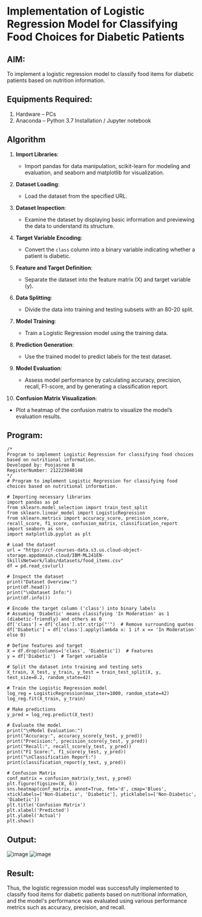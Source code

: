 # Implementation of Logistic Regression Model for Classifying Food Choices for Diabetic Patients

## AIM:
To implement a logistic regression model to classify food items for diabetic patients based on nutrition information.

## Equipments Required:
1. Hardware – PCs
2. Anaconda – Python 3.7 Installation / Jupyter notebook

## Algorithm
1. **Import Libraries**:  
   - Import pandas for data manipulation, scikit-learn for modeling and evaluation, and seaborn and matplotlib for visualization.  

2. **Dataset Loading**:  
   - Load the dataset from the specified URL.  

3. **Dataset Inspection**:  
   - Examine the dataset by displaying basic information and previewing the data to understand its structure.  

4. **Target Variable Encoding**:  
   - Convert the `class` column into a binary variable indicating whether a patient is diabetic.  

5. **Feature and Target Definition**:  
   - Separate the dataset into the feature matrix (X) and target variable (y).  

6. **Data Splitting**:  
   - Divide the data into training and testing subsets with an 80-20 split.  

7. **Model Training**:  
   - Train a Logistic Regression model using the training data.  

8. **Prediction Generation**:  
   - Use the trained model to predict labels for the test dataset.  

9. **Model Evaluation**:  
   - Assess model performance by calculating accuracy, precision, recall, F1-score, and by generating a classification report.  

10. **Confusion Matrix Visualization**:  
   - Plot a heatmap of the confusion matrix to visualize the model’s evaluation results. 

## Program:
```
/*
Program to implement Logistic Regression for classifying food choices based on nutritional information.
Developed by: Poojasree B
RegisterNumber: 212223040148
*/
# Program to implement Logistic Regression for classifying food choices based on nutritional information.

# Importing necessary libraries
import pandas as pd
from sklearn.model_selection import train_test_split
from sklearn.linear_model import LogisticRegression
from sklearn.metrics import accuracy_score, precision_score, recall_score, f1_score, confusion_matrix, classification_report
import seaborn as sns
import matplotlib.pyplot as plt

# Load the dataset
url = "https://cf-courses-data.s3.us.cloud-object-storage.appdomain.cloud/IBM-ML241EN-SkillsNetwork/labs/datasets/food_items.csv"
df = pd.read_csv(url)

# Inspect the dataset
print("Dataset Overview:")
print(df.head())
print("\nDataset Info:")
print(df.info())

# Encode the target column ('class') into binary labels
# Assuming 'Diabetic' means classifying 'In Moderation' as 1 (diabetic-friendly) and others as 0
df['class'] = df['class'].str.strip("'")  # Remove surrounding quotes
df['Diabetic'] = df['class'].apply(lambda x: 1 if x == 'In Moderation' else 0)

# Define features and target
X = df.drop(columns=['class', 'Diabetic'])  # Features
y = df['Diabetic']  # Target variable

# Split the dataset into training and testing sets
X_train, X_test, y_train, y_test = train_test_split(X, y, test_size=0.2, random_state=42)

# Train the Logistic Regression model
log_reg = LogisticRegression(max_iter=1000, random_state=42)
log_reg.fit(X_train, y_train)

# Make predictions
y_pred = log_reg.predict(X_test)

# Evaluate the model
print("\nModel Evaluation:")
print("Accuracy:", accuracy_score(y_test, y_pred))
print("Precision:", precision_score(y_test, y_pred))
print("Recall:", recall_score(y_test, y_pred))
print("F1 Score:", f1_score(y_test, y_pred))
print("\nClassification Report:")
print(classification_report(y_test, y_pred))

# Confusion Matrix
conf_matrix = confusion_matrix(y_test, y_pred)
plt.figure(figsize=(8, 6))
sns.heatmap(conf_matrix, annot=True, fmt='d', cmap='Blues', xticklabels=['Non-Diabetic', 'Diabetic'], yticklabels=['Non-Diabetic', 'Diabetic'])
plt.title('Confusion Matrix')
plt.xlabel('Predicted')
plt.ylabel('Actual')
plt.show()
```

## Output:
![image](https://github.com/user-attachments/assets/bb91693d-1422-4412-817b-92f2c5d3b135)
![image](https://github.com/user-attachments/assets/961b1130-12fa-4511-b6b5-ba67a38352bd)


## Result:
Thus, the logistic regression model was successfully implemented to classify food items for diabetic patients based on nutritional information, and the model's performance was evaluated using various performance metrics such as accuracy, precision, and recall.
